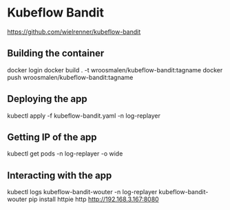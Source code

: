 # Kubeflow Bandit
https://github.com/wielrenner/kubeflow-bandit

## Building the container
docker login
docker build . -t wroosmalen/kubeflow-bandit:tagname
docker push wroosmalen/kubeflow-bandit:tagname

## Deploying the app
kubectl apply -f kubeflow-bandit.yaml -n log-replayer

## Getting IP of the app
kubectl get pods -n log-replayer -o wide

## Interacting with the app
kubectl logs kubeflow-bandit-wouter -n log-replayer kubeflow-bandit-wouter
pip install httpie
http http://192.168.3.167:8080